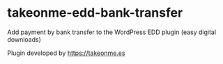 # takeonme-edd-bank-transfer
Add payment by bank transfer to the WordPress EDD plugin (easy digital downloads)

Plugin developed by https://takeonme.es
